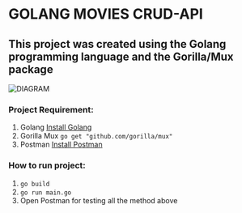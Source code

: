 # GOLANG MOVIES CRUD-API
## This project was created using the Golang programming language and the Gorilla/Mux package
![DIAGRAM](.images/movies.jpg)
### Project Requirement:
1. Golang [Install Golang](https://go.dev/dl/)
2. Gorilla Mux `go get "github.com/gorilla/mux"`
3. Postman [Install Postman](https://www.postman.com/downloads/)
### How to run project:
1. `go build`
2. `go run main.go`
3. Open Postman for testing all the method above